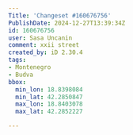 ```yaml
---
Title: 'Changeset #160676756'
PublishDate: 2024-12-27T13:39:34Z
id: 160676756
user: Sasa Uncanin
comment: xxii street
created_by: iD 2.30.4
tags:
- Montenegro
- Budva
bbox:
  min_lon: 18.8398084
  min_lat: 42.2850847
  max_lon: 18.8403078
  max_lat: 42.2852227

---
```


